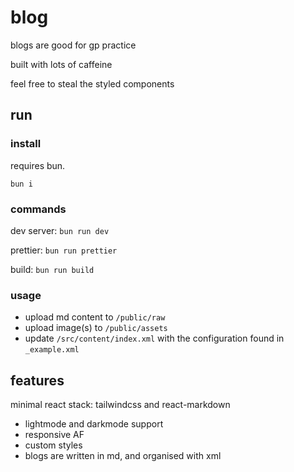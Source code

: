 # blog

blogs are good for gp practice

built with lots of caffeine

feel free to steal the styled components

## run

### install

requires bun.

```
bun i
```

### commands

dev server: `bun run dev`

prettier: `bun run prettier`

build: `bun run build`

### usage

- upload md content to `/public/raw`
- upload image(s) to `/public/assets`
- update `/src/content/index.xml` with the configuration found in `_example.xml`

## features

minimal react stack: tailwindcss and react-markdown

- lightmode and darkmode support
- responsive AF
- custom styles
- blogs are written in md, and organised with xml
